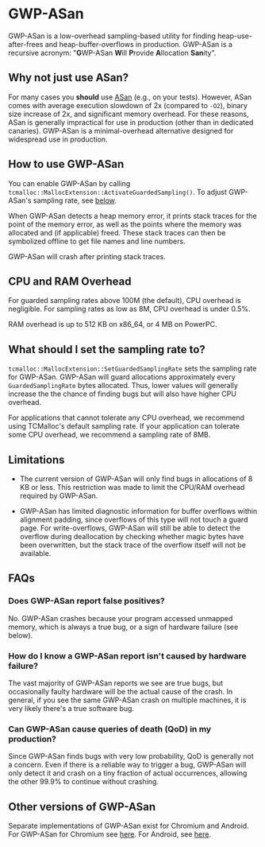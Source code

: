 # GWP-ASan

GWP-ASan is a low-overhead sampling-based utility for finding
heap-use-after-frees and heap-buffer-overflows in production.
GWP-ASan is a recursive acronym: "**G**WP-ASan **W**ill **P**rovide
**A**llocation **San**ity".

## Why not just use ASan?

For many cases you **should** use
[ASan](https://clang.llvm.org/docs/AddressSanitizer.html)
(e.g., on your tests). However, ASan comes with average execution slowdown of 2x
(compared to `-O2`), binary size increase of 2x, and significant memory
overhead. For these reasons, ASan is generally impractical for use in production
(other than in dedicated canaries). GWP-ASan is a minimal-overhead alternative
designed for widespread use in production.

## How to use GWP-ASan

You can enable GWP-ASan by calling
`tcmalloc::MallocExtension::ActivateGuardedSampling()`.
To adjust GWP-ASan's sampling rate, see
[below](#what-should-i-set-the-sampling-rate-to).

When GWP-ASan detects a heap memory error, it prints stack traces for the point
of the memory error, as well as the points where the memory was allocated and
(if applicable) freed. These stack traces can then be
symbolized
offline to get file names and line numbers.

GWP-ASan will crash after printing stack traces.

## CPU and RAM Overhead

For guarded sampling rates above 100M (the default), CPU overhead is negligible.
For sampling rates as low as 8M, CPU overhead is under 0.5%.

RAM overhead is up to 512 KB on x86\_64, or 4 MB on PowerPC.

## What should I set the sampling rate to?

`tcmalloc::MallocExtension::SetGuardedSamplingRate` sets the sampling rate for
GWP-ASan. GWP-ASan will guard allocations approximately every
`GuardedSamplingRate` bytes allocated. Thus, lower values will generally
increase the the chance of finding bugs but will also have higher CPU overhead.

For applications that cannot tolerate any CPU overhead, we recommend
using TCMalloc's default sampling rate.  If your application can tolerate some
CPU overhead, we recommend a sampling rate of 8MB.

## Limitations

-   The current version of GWP-ASan will only find bugs in allocations of 8 KB
    or less. This restriction was made to limit the CPU/RAM overhead required by
    GWP-ASan.

-   GWP-ASan has limited diagnostic information for buffer overflows within
    alignment padding, since overflows of this type will not touch a guard
    page.
    For write-overflows, GWP-ASan will still be able to detect the overflow
    during deallocation by checking whether magic bytes have been overwritten,
    but the stack trace of the overflow itself will not be available.

## FAQs

### Does GWP-ASan report false positives?

No. GWP-ASan crashes because your program accessed unmapped memory, which is
always a true bug, or a sign of hardware failure (see below).

### How do I know a GWP-ASan report isn't caused by hardware failure?

The vast majority of GWP-ASan reports we see are true bugs, but occasionally
faulty hardware will be the actual cause of the crash.  In general, if you see
the same GWP-ASan crash on multiple machines, it is very likely there's a true
software bug.

### Can GWP-ASan cause queries of death (QoD) in my production?

Since GWP-ASan finds bugs with very low probability, QoD is generally not a
concern. Even if there is a reliable way to trigger a bug, GWP-ASan will only
detect it and crash on a tiny fraction of actual occurrences, allowing the other
99.9% to continue without crashing.

## Other versions of GWP-ASan

Separate implementations of GWP-ASan exist for Chromium and Android. For
GWP-ASan for Chromium see
[here](https://chromium.googlesource.com/chromium/src/+/lkgr/docs/gwp_asan.md).
For Android, see [here](https://developer.android.com/ndk/guides/gwp-asan).
